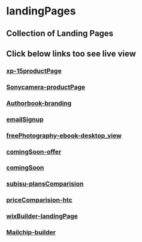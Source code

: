 # landingPages
## Collection of Landing Pages
## Click below links too see live view

### [xp-15productPage](https://alidhuniya.github.io/landingPages/xp-15productPage/)
### [Sonycamera-productPage](https://alidhuniya.github.io/landingPages/Sonycamera-productPage/)
### [Authorbook-branding](https://alidhuniya.github.io/landingPages/Authorbook-branding/)
### [emailSignup](https://alidhuniya.github.io/landingPages/emailSignup/)
### [freePhotography-ebook-desktop_view](https://alidhuniya.github.io/landingPages/freePhotography-ebook/)
### [comingSoon-offer](https://alidhuniya.github.io/landingPages/comingSoon-offer/)
### [comingSoon](https://alidhuniya.github.io/landingPages/comingSoon/)
### [subisu-plansComparision](https://alidhuniya.github.io/landingPages/subisu-plansComparision/)
### [priceComparision-htc](https://alidhuniya.github.io/landingPages/priceComparision-htc/)
### [wixBuilder-landingPage](https://alidhuniya.github.io/landingPages/wixBuilder-landingPage/)
### [Mailchip-builder](https://alidhuniya.github.io/landingPages/Mailchip-builder/)
